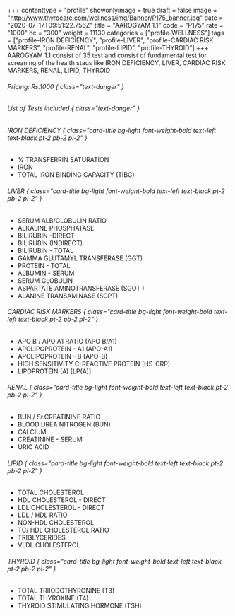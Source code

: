 +++
contenttype = "profile"
showonlyimage = true
draft = false
image = "http://www.thyrocare.com/wellness/img/Banner/P175_banner.jpg"
date = "2020-07-17T09:51:22.756Z"
title = "AAROGYAM 1.1"
code = "P175"
rate = "1000"
hc = "300"
weight = 11130
categories = ["profile-WELLNESS"]
tags = ["profile-IRON DEFICIENCY", "profile-LIVER", "profile-CARDIAC RISK MARKERS", "profile-RENAL", "profile-LIPID", "profile-THYROID"]
+++
AAROGYAM 1.1 consist of 35 test and consist of fundamental test for screaning of the health staus like IRON DEFICIENCY, LIVER, CARDIAC RISK MARKERS, RENAL, LIPID, THYROID
<!--more-->
###### Pricing: Rs.1000 { class="text-danger" }

###### List of Tests included { class="text-danger" }

###### IRON DEFICIENCY { class="card-title bg-light font-weight-bold text-left text-black pt-2 pb-2 pl-2" } 
* % TRANSFERRIN SATURATION
* IRON
* TOTAL IRON BINDING CAPACITY (TIBC)
###### LIVER { class="card-title bg-light font-weight-bold text-left text-black pt-2 pb-2 pl-2" } 
* SERUM ALB/GLOBULIN RATIO
* ALKALINE PHOSPHATASE
* BILIRUBIN -DIRECT
* BILIRUBIN (INDIRECT)
* BILIRUBIN - TOTAL
* GAMMA GLUTAMYL TRANSFERASE (GGT)
* PROTEIN - TOTAL
* ALBUMIN - SERUM
* SERUM GLOBULIN
* ASPARTATE AMINOTRANSFERASE (SGOT )
* ALANINE TRANSAMINASE (SGPT)
###### CARDIAC RISK MARKERS { class="card-title bg-light font-weight-bold text-left text-black pt-2 pb-2 pl-2" } 
* APO B / APO A1 RATIO (APO B/A1)
* APOLIPOPROTEIN - A1 (APO-A1)
* APOLIPOPROTEIN - B (APO-B)
* HIGH SENSITIVITY C-REACTIVE PROTEIN (HS-CRP)
* LIPOPROTEIN (A) [LP(A)]
###### RENAL { class="card-title bg-light font-weight-bold text-left text-black pt-2 pb-2 pl-2" } 
* BUN / Sr.CREATININE RATIO
* BLOOD UREA NITROGEN (BUN)
* CALCIUM
* CREATININE - SERUM
* URIC ACID
###### LIPID { class="card-title bg-light font-weight-bold text-left text-black pt-2 pb-2 pl-2" } 
* TOTAL CHOLESTEROL
* HDL CHOLESTEROL - DIRECT
* LDL CHOLESTEROL - DIRECT
* LDL / HDL RATIO
* NON-HDL CHOLESTEROL
* TC/ HDL CHOLESTEROL RATIO
* TRIGLYCERIDES
* VLDL CHOLESTEROL
###### THYROID { class="card-title bg-light font-weight-bold text-left text-black pt-2 pb-2 pl-2" } 
* TOTAL TRIIODOTHYRONINE (T3)
* TOTAL THYROXINE (T4)
* THYROID STIMULATING HORMONE (TSH)
